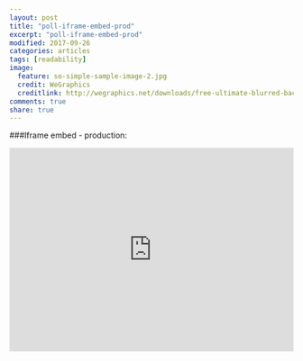 ```yaml
---
layout: post
title: "poll-iframe-embed-prod"
excerpt: "poll-iframe-embed-prod"
modified: 2017-09-26
categories: articles
tags: [readability]
image:
  feature: so-simple-sample-image-2.jpg
  credit: WeGraphics
  creditlink: http://wegraphics.net/downloads/free-ultimate-blurred-background-pack/
comments: true
share: true
---
```

###Iframe embed - production:
<br>
<iframe height="362" width="100%" style="display: block !important; height: 362px !important; width: 100% !important; max-width: 600px; " scrolling="0" frameBorder="0" src="https://renderer.apester.com/v2/5decfdcbea706e3511884895"></iframe>
<br>
